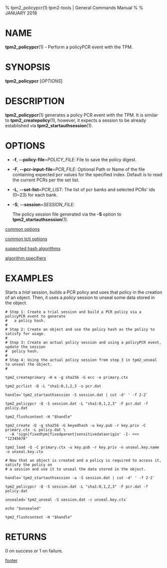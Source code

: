 % tpm2_policypcr(1) tpm2-tools | General Commands Manual
%
% JANUARY 2018

# NAME

**tpm2_policypcr**(1) - Perform a policyPCR event with the TPM.

# SYNOPSIS

**tpm2_policypcr** [*OPTIONS*]

# DESCRIPTION

**tpm2_policypcr**(1) generates a policy PCR event with the TPM. It is similar
to **tpm2_createpolicy**(1), however, it expects a session to be already
established via **tpm2_startauthsession**(1).

# OPTIONS

  * **-f**, **--policy-file**=_POLICY\_FILE_:
    File to save the policy digest.

  * **-F**, **--pcr-input-file**=_PCR\_FILE_:
    Optional Path or Name of the file containing expected pcr values for the
    specified index. Default is to read the current PCRs per the set list.

  * **-L**, **--set-list**=_PCR\_LIST_:
    The list of pcr banks and selected PCRs' ids (0~23) for each bank.

  * **-S**, **--session**=_SESSION_FILE_:

    The policy session file generated via the **-S** option to
    **tpm2_startauthsession**(1).

[common options](common/options.md)

[common tcti options](common/tcti.md)

[supported hash algorithms](common/hash.md)

[algorithm specifiers](common/alg.md)

# EXAMPLES

Starts a *trial* session, builds a PCR policy and uses that policy in the creation of an object.
Then, it uses a *policy* session to unseal some data stored in the object.
```
# Step 1: Create a trial session and build a PCR policy via a policyPCR event to generate
#   a policy hash.
#
# Step 2: Create an object and use the policy hash as the policy to satisfy for usage.
#
# Step 3: Create an actual policy session and using a policyPCR event, update the session
#  policy hash.
#
# Step 4: Using the actual policy session from step 3 in tpm2_unseal to unseal the object.
#

tpm2_createprimary -H e -g sha256 -G ecc -o primary.ctx

tpm2_pcrlist -Q -L "sha1:0,1,2,3 -o pcr.dat

handle=`tpm2_startauthsession -S session.dat | cut -d' ' -f 2-2`

tpm2_policypcr -Q -S session.dat -L "sha1:0,1,2,3" -F pcr.dat -f policy.dat

tpm2_flushcontext -H "$handle"

tpm2_create -Q -g sha256 -G keyedhash -u key.pub -r key.priv -C primary.ctx -L policy.dat \
  -A 'sign|fixedtpm|fixedparent|sensitivedataorigin' -I- <<< "12345678"

tpm2_load -Q -C primary.ctx -u key.pub -r key.priv -n unseal.key.name -o unseal.key.ctx

# Now that an object is created and a policy is required to access it, satisfy the policy on
# a session and use it to unseal the data stored in the object.

handle=`tpm2_startauthsession -a -S session.dat | cut -d' ' -f 2-2`

tpm2_policypcr -Q -S session.dat -L "sha1:0,1,2,3" -F pcr.dat -f policy.dat

unsealed=`tpm2_unseal -S session.dat -c unseal.key.ctx`

echo "$unsealed"

tpm2_flushcontext -H "$handle"
```

# RETURNS

0 on success or 1 on failure.

[footer](common/footer.md)
